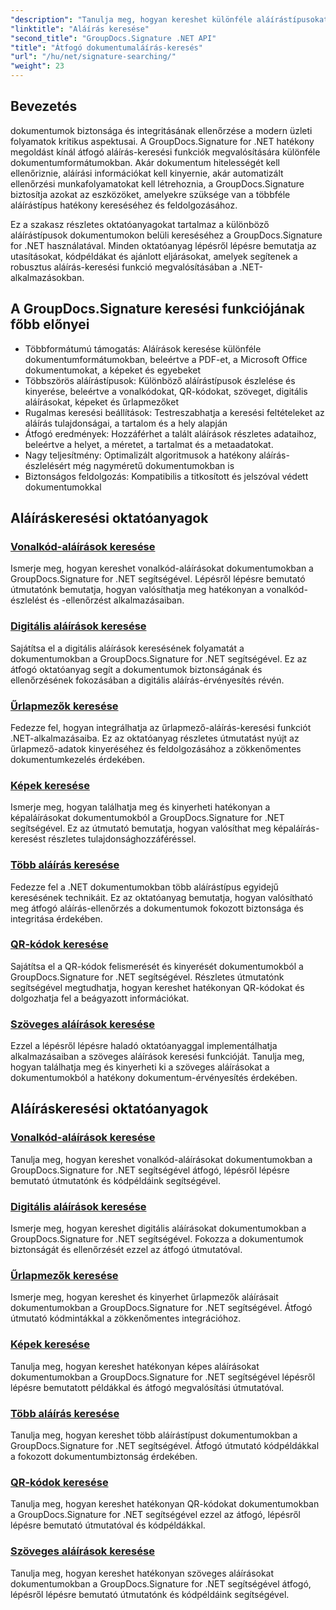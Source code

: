 ```yaml
---
"description": "Tanulja meg, hogyan kereshet különféle aláírástípusokat .NET dokumentumokban a GroupDocs.Signature segítségével. Átfogó oktatóanyagok vonalkódos, digitális, szöveges, QR-kódos, képi és űrlapmezős aláíráskereséshez."
"linktitle": "Aláírás keresése"
"second_title": "GroupDocs.Signature .NET API"
"title": "Átfogó dokumentumaláírás-keresés"
"url": "/hu/net/signature-searching/"
"weight": 23
---
```


## Bevezetés

dokumentumok biztonsága és integritásának ellenőrzése a modern üzleti folyamatok kritikus aspektusai. A GroupDocs.Signature for .NET hatékony megoldást kínál átfogó aláírás-keresési funkciók megvalósítására különféle dokumentumformátumokban. Akár dokumentum hitelességét kell ellenőriznie, aláírási információkat kell kinyernie, akár automatizált ellenőrzési munkafolyamatokat kell létrehoznia, a GroupDocs.Signature biztosítja azokat az eszközöket, amelyekre szüksége van a többféle aláírástípus hatékony kereséséhez és feldolgozásához.

Ez a szakasz részletes oktatóanyagokat tartalmaz a különböző aláírástípusok dokumentumokon belüli kereséséhez a GroupDocs.Signature for .NET használatával. Minden oktatóanyag lépésről lépésre bemutatja az utasításokat, kódpéldákat és ajánlott eljárásokat, amelyek segítenek a robusztus aláírás-keresési funkció megvalósításában a .NET-alkalmazásokban.

## A GroupDocs.Signature keresési funkciójának főbb előnyei

- Többformátumú támogatás: Aláírások keresése különféle dokumentumformátumokban, beleértve a PDF-et, a Microsoft Office dokumentumokat, a képeket és egyebeket
- Többszörös aláírástípusok: Különböző aláírástípusok észlelése és kinyerése, beleértve a vonalkódokat, QR-kódokat, szöveget, digitális aláírásokat, képeket és űrlapmezőket
- Rugalmas keresési beállítások: Testreszabhatja a keresési feltételeket az aláírás tulajdonságai, a tartalom és a hely alapján
- Átfogó eredmények: Hozzáférhet a talált aláírások részletes adataihoz, beleértve a helyet, a méretet, a tartalmat és a metaadatokat.
- Nagy teljesítmény: Optimalizált algoritmusok a hatékony aláírás-észlelésért még nagyméretű dokumentumokban is
- Biztonságos feldolgozás: Kompatibilis a titkosított és jelszóval védett dokumentumokkal

## Aláíráskeresési oktatóanyagok

### [Vonalkód-aláírások keresése](./search-for-barcode/)
Ismerje meg, hogyan kereshet vonalkód-aláírásokat dokumentumokban a GroupDocs.Signature for .NET segítségével. Lépésről lépésre bemutató útmutatónk bemutatja, hogyan valósíthatja meg hatékonyan a vonalkód-észlelést és -ellenőrzést alkalmazásaiban.

### [Digitális aláírások keresése](./search-for-digital-signatures/)
Sajátítsa el a digitális aláírások keresésének folyamatát a dokumentumokban a GroupDocs.Signature for .NET segítségével. Ez az átfogó oktatóanyag segít a dokumentumok biztonságának és ellenőrzésének fokozásában a digitális aláírás-érvényesítés révén.

### [Űrlapmezők keresése](./search-for-form-fields/)
Fedezze fel, hogyan integrálhatja az űrlapmező-aláírás-keresési funkciót .NET-alkalmazásaiba. Ez az oktatóanyag részletes útmutatást nyújt az űrlapmező-adatok kinyeréséhez és feldolgozásához a zökkenőmentes dokumentumkezelés érdekében.

### [Képek keresése](./search-for-images/)
Ismerje meg, hogyan találhatja meg és kinyerheti hatékonyan a képaláírásokat dokumentumokból a GroupDocs.Signature for .NET segítségével. Ez az útmutató bemutatja, hogyan valósíthat meg képaláírás-keresést részletes tulajdonsághozzáféréssel.

### [Több aláírás keresése](./search-for-multiple-signatures/)
Fedezze fel a .NET dokumentumokban több aláírástípus egyidejű keresésének technikáit. Ez az oktatóanyag bemutatja, hogyan valósítható meg átfogó aláírás-ellenőrzés a dokumentumok fokozott biztonsága és integritása érdekében.

### [QR-kódok keresése](./search-for-qr-codes/)
Sajátítsa el a QR-kódok felismerését és kinyerését dokumentumokból a GroupDocs.Signature for .NET segítségével. Részletes útmutatónk segítségével megtudhatja, hogyan kereshet hatékonyan QR-kódokat és dolgozhatja fel a beágyazott információkat.

### [Szöveges aláírások keresése](./search-for-text-signatures/)
Ezzel a lépésről lépésre haladó oktatóanyaggal implementálhatja alkalmazásaiban a szöveges aláírások keresési funkcióját. Tanulja meg, hogyan találhatja meg és kinyerheti ki a szöveges aláírásokat a dokumentumokból a hatékony dokumentum-érvényesítés érdekében.

## Aláíráskeresési oktatóanyagok
### [Vonalkód-aláírások keresése](./search-for-barcode/)
Tanulja meg, hogyan kereshet vonalkód-aláírásokat dokumentumokban a GroupDocs.Signature for .NET segítségével átfogó, lépésről lépésre bemutató útmutatónk és kódpéldáink segítségével.

### [Digitális aláírások keresése](./search-for-digital-signatures/)
Ismerje meg, hogyan kereshet digitális aláírásokat dokumentumokban a GroupDocs.Signature for .NET segítségével. Fokozza a dokumentumok biztonságát és ellenőrzését ezzel az átfogó útmutatóval.

### [Űrlapmezők keresése](./search-for-form-fields/)
Ismerje meg, hogyan kereshet és kinyerhet űrlapmezők aláírásait dokumentumokban a GroupDocs.Signature for .NET segítségével. Átfogó útmutató kódmintákkal a zökkenőmentes integrációhoz.

### [Képek keresése](./search-for-images/)
Tanulja meg, hogyan kereshet hatékonyan képes aláírásokat dokumentumokban a GroupDocs.Signature for .NET segítségével lépésről lépésre bemutatott példákkal és átfogó megvalósítási útmutatóval.

### [Több aláírás keresése](./search-for-multiple-signatures/)
Tanulja meg, hogyan kereshet több aláírástípust dokumentumokban a GroupDocs.Signature for .NET segítségével. Átfogó útmutató kódpéldákkal a fokozott dokumentumbiztonság érdekében.

### [QR-kódok keresése](./search-for-qr-codes/)
Tanulja meg, hogyan kereshet hatékonyan QR-kódokat dokumentumokban a GroupDocs.Signature for .NET segítségével ezzel az átfogó, lépésről lépésre bemutató útmutatóval és kódpéldákkal.

### [Szöveges aláírások keresése](./search-for-text-signatures/)
Tanulja meg, hogyan kereshet hatékonyan szöveges aláírásokat dokumentumokban a GroupDocs.Signature for .NET segítségével átfogó, lépésről lépésre bemutató útmutatónk és kódpéldáink segítségével.